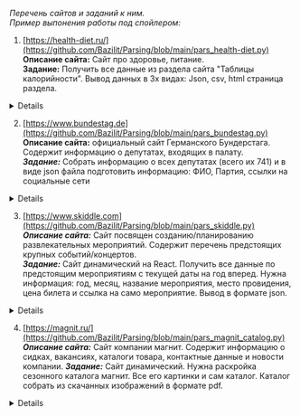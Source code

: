 *Перечень сайтов и заданий к ним.  
Пример выпонения работы под спойлером:*

1. [https://health-diet.ru/](https://github.com/Bazilit/Parsing/blob/main/pars_health-diet.py)  
**Описание сайта:** Сайт про здоровье, питание.  
**Задание:** Получить все данные из раздела сайта "Таблицы калорийности". Вывод данных в 3х видах: Json, csv, html страница раздела.  
<details>
<p align="center">
<a href="https://ibb.co/VxggbFD"><img src="https://i.ibb.co/m099dnt/2022-11-14-01-14-01.png" alt="2022-11-14-01-14-01" border="0"></a>
<a href="https://ibb.co/2vGrHBH"><img src="https://i.ibb.co/YcHSwGw/2022-11-14-01-28-31.png" alt="2022-11-14-01-28-31" border="0"></a>
<a href="https://ibb.co/R6CJx2d"><img src="https://i.ibb.co/hdKTPsw/2022-11-14-01-18-02-0-json-1-Visual-Studio-Code.png" alt="2022-11-14-01-18-02-0-json-1-Visual-Studio-Code" border="0"></a>
</p>
</details>


2. [https://www.bundestag.de](https://github.com/Bazilit/Parsing/blob/main/pars_bundestag.py)  
**Описание сайта:** официальный сайт Германского Бундерстага. Содержит информацию о депутатах, входящих в палату.  
***Задание:*** Собрать информацию о всех депутатах (всего их 741) и в виде json файла подготовить информацию: ФИО, Партия, ссылки на социальные сети  
<details>
<p align="center">
<a href="https://ibb.co/nwn5mzy"><img src="https://i.ibb.co/zm70xGg/2022-11-14-01-22-33-German-Bundestag-Members.png" alt="2022-11-14-01-22-33-German-Bundestag-Members" border="0"></a>
<a href="https://ibb.co/VYK4NyR"><img src="https://i.ibb.co/3mJZsX2/2022-11-14-01-23-39-Deutscher-Bundestag-Renata-Alt.png" alt="2022-11-14-01-23-39-Deutscher-Bundestag-Renata-Alt" border="0"></a>
<a href="https://ibb.co/C97vWFN"><img src="https://i.ibb.co/T08Rr5p/2022-11-14-01-25-27-data-json-1-Visual-Studio-Code.png" alt="2022-11-14-01-25-27-data-json-1-Visual-Studio-Code" border="0"></a>
</p>
</details>


3. [https://www.skiddle.com](https://github.com/Bazilit/Parsing/blob/main/pars_skiddle.py)  
***Описание сайта:*** Сайт посвящен созданию/планированию развлекательных мероприятий. Содержит перечень предстоящих крупных событий/концертов.  
***Задание:*** Сайт динамический на React. Получить все данные по предстоящим мероприятиям с текущей даты на год вперед. Нужна информация: год, месяц, название мероприятия, место провидения, цена билета и ссылка на само мероприятие. Вывод в формате json.
<details>
<p align="center">
<a href="https://ibb.co/KL8dp5J"><img src="https://i.ibb.co/qW2K3Dv/2022-11-14-01-30-49-Discover-Great-Events-Buy-Tickets-with-Skiddle.png" alt="2022-11-14-01-30-49-Discover-Great-Events-Buy-Tickets-with-Skiddle" border="0"></a>
<a href="https://ibb.co/bJ4v07j"><img src="https://i.ibb.co/FVQYrnk/2022-11-14-01-31-09-Events-Search.png" alt="2022-11-14-01-31-09-Events-Search" border="0"></a>
<a href="https://ibb.co/sW9vXwR"><img src="https://i.ibb.co/DrfDjCW/2022-11-14-01-33-19-The-Gathering-2023.png" alt="2022-11-14-01-33-19-The-Gathering-2023" border="0"></a>
<a href="https://ibb.co/PjLLrWq"><img src="https://i.ibb.co/MSvvg1F/2022-11-14-01-41-18-festival-result-json-1-Visual-Studio-Code.png" alt="2022-11-14-01-41-18-festival-result-json-1-Visual-Studio-Code" border="0"></a>
</p>
</details>  

4. [https://magnit.ru/](https://github.com/Bazilit/Parsing/blob/main/pars_magnit_catalog.py)  
***Описание сайта:*** Сайт компании магнит. Содержит информацию о сидках, вакансиях, каталоги товара, контактные данные и новости компании. 
***Задание:*** Сайт динамический. Нужна раскройка сезонного каталога магнит. Все его картинки и сам каталог. Каталог собрать из скачанных изображений в формате pdf.
<details>
<p align="center">
<a href="https://ibb.co/qNVTk6k"><img src="https://i.ibb.co/6HLjgQg/2022-11-14-23-13-19.png" alt="2022-11-14-23-13-19" border="0"></a>
<a href="https://ibb.co/bgZ0yK5"><img src="https://i.ibb.co/gMp2XRZ/2022-11-14-23-13-40.png" alt="2022-11-14-23-13-40" border="0"></a>
<a href="https://ibb.co/ZxLXCh7"><img src="https://i.ibb.co/sqmRrFz/2022-11-14-23-09-49.png" alt="2022-11-14-23-09-49" border="0"></a>
</p>
</details>
